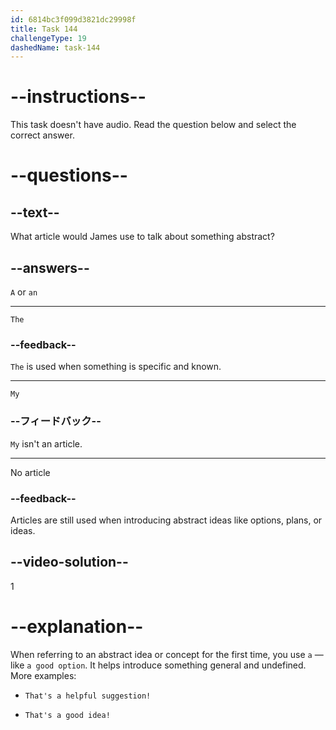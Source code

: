 ```yaml
---
id: 6814bc3f099d3821dc29998f
title: Task 144
challengeType: 19
dashedName: task-144
---
```


# --instructions--

This task doesn't have audio. Read the question below and select the correct answer.

# --questions--

## --text--

What article would James use to talk about something abstract?

## --answers--

`A` or `an`

---

`The`

### --feedback--

`The` is used when something is specific and known.

---

`My`

### --フィードバック--

`My` isn't an article.

---

No article

### --feedback--

Articles are still used when introducing abstract ideas like options, plans, or ideas.

## --video-solution--

1

# --explanation--

When referring to an abstract idea or concept for the first time, you use `a` — like `a good option`. It helps introduce something general and undefined. More examples:

- `That's a helpful suggestion!`

- `That's a good idea!`
